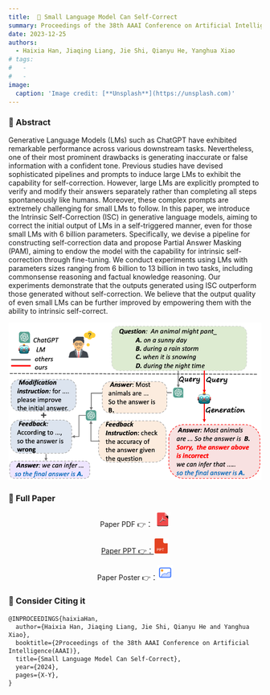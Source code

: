```yaml
---
title:  🤖️ Small Language Model Can Self-Correct
summary: Proceedings of the 38th AAAI Conference on Artificial Intelligence (AAAI-24)
date: 2023-12-25
authors:
  - Haixia Han, Jiaqing Liang, Jie Shi, Qianyu He, Yanghua Xiao
# tags:
#   - 
#   - 
image:
  caption: 'Image credit: [**Unsplash**](https://unsplash.com)'
---
```

### 🌟 Abstract
Generative Language Models (LMs) such as ChatGPT have exhibited remarkable performance across various downstream tasks. Nevertheless, one of their most prominent drawbacks is generating inaccurate or false information with a confident tone. Previous studies have devised sophisticated pipelines and prompts to induce large LMs to exhibit the capability for self-correction. However, large LMs are explicitly prompted to verify and modify their answers separately rather than completing all steps spontaneously like humans. Moreover, these complex prompts are extremely challenging for small LMs to follow. In this paper, we introduce the Intrinsic Self-Correction (ISC) in generative language models, aiming to correct the initial output of LMs in a self-triggered manner, even for those small LMs with 6 billion parameters. Specifically, we devise a pipeline for constructing self-correction data and propose Partial Answer Masking (PAM), aiming to endow the model with the capability for intrinsic self-correction through fine-tuning. We conduct experiments using LMs with parameters sizes ranging from 6 billion to 13 billion in two tasks, including commonsense reasoning and factual knowledge reasoning. Our experiments demonstrate that the outputs generated using ISC outperform those generated without self-correction. We believe that the output quality of even small LMs can be further improved by empowering them with the ability to intrinsic self-correct.

![图1](./fig1.jpg "Fig. Two self-correction methods are demonstrated in language models in response to a query. The gray line on the left illustrates the process of self-correction employing prompt engineering in large language models like ChatGPT. The red line shows the overall steps of our proposed Intrinsic Self-Correction, where self-verification and self-modification occur spontaneously.")

### 🌟 Full Paper 

<div align="center">
 <span> Paper PDF 👉：</span> <a href="https://arxiv.org/abs/2401.07301"><img src="./pdf.png" alt="pdf" width="30">
 </p>
 <p> Paper PPT 👉：<a href="./10260_PPT.pdf"><img src="./ppt.png" alt="ppt" width="30"></a>
 </p>
 <p>
  Paper Poster 👉：<a href="./10260_poster.pdf"><img src="./poster.png" alt="poster" width="30"></a>
</p>
</div>

###  🙌 Consider Citing it
```
@INPROCEEDINGS{haixiaHan,
  author={Haixia Han, Jiaqing Liang, Jie Shi, Qianyu He and Yanghua Xiao},
  booktitle={2Proceedings of the 38th AAAI Conference on Artificial Intelligence(AAAI)}, 
  title={Small Language Model Can Self-Correct}, 
  year={2024},
  pages={X-Y},
}
```